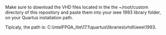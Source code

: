 Make sure to download the VHD files located in the the ~/root/custom directory of this repository and paste them into your ieee 1993 library folder, on your Quartus installation path.

Tipicaly, the path is: C:\intelFPGA_lite\17.1\quartus\libraries\vhdl\ieee\1993.